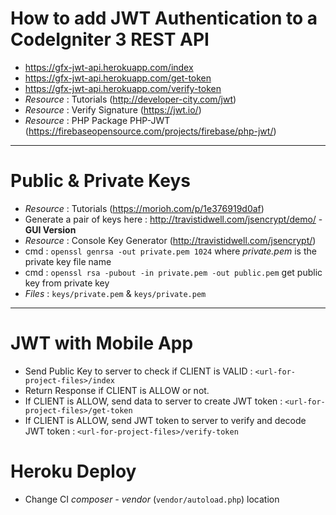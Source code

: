 # How to add JWT Authentication to a CodeIgniter 3 REST API

- https://gfx-jwt-api.herokuapp.com/index
- https://gfx-jwt-api.herokuapp.com/get-token
- https://gfx-jwt-api.herokuapp.com/verify-token
- *Resource* : Tutorials (http://developer-city.com/jwt)
- *Resource* : Verify Signature (https://jwt.io/)
- *Resource* : PHP Package PHP-JWT (https://firebaseopensource.com/projects/firebase/php-jwt/)

-------

# Public & Private Keys

- *Resource* : Tutorials (https://morioh.com/p/1e376919d0af)
- Generate a pair of keys here : http://travistidwell.com/jsencrypt/demo/ - **GUI Version**
- *Resource* : Console Key Generator (http://travistidwell.com/jsencrypt/)
- cmd : `openssl genrsa -out private.pem 1024` where *private.pem* is the private key file name
- cmd : `openssl rsa -pubout -in private.pem -out public.pem` get public key from private key
- *Files* : `keys/private.pem` & `keys/private.pem`

-------

# JWT with Mobile App

- Send Public Key to server to check if CLIENT is VALID : `<url-for-project-files>/index`
- Return Response if CLIENT is ALLOW or not.
- If CLIENT is ALLOW, send data to server to create JWT token : `<url-for-project-files>/get-token`
- If CLIENT is ALLOW, send JWT token to server to verify and decode JWT token : `<url-for-project-files>/verify-token`

# Heroku Deploy

- Change CI *composer - vendor* (`vendor/autoload.php`) location